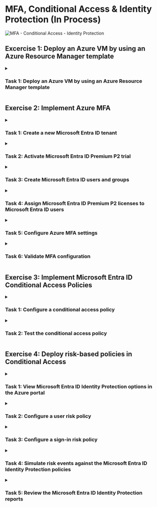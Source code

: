 # MFA, Conditional Access & Identity Protection (In Process)

![MFA - Conditional Access - Identity Protection](https://github.com/0xbythesecond/MFA-Conditional-Access/assets/23303634/c333d377-7103-48b1-91e0-f3cd723683f0)

## Excercise 1: Deploy an Azure VM by using an Azure Resource Manager template

<details>
  
<summary><h3>Task 1: Deploy an Azure VM by using an Azure Resource Manager template</h3></summary>  
  
In this task, you will learn how to deploy an Azure virtual machine (VM) using an Azure Resource Manager (ARM) template.

Sign in to the Azure portal using an account with the Owner or Contributor role in the Azure subscription and the Global Administrator role in the associated Microsoft Entra ID tenant.

In the Azure portal, use the search bar at the top to search for "Deploy a custom template" or select "Template Deployment (deploy using custom templates)" from the Marketplace list.

On the Custom deployment blade, choose the "Build your own template in the editor" option.

On the Edit template blade, click "Load file" and browse to locate the az-500-04_azuredeploy.json file from the path \Allfiles\Labs\04\. Click "Open" to load the template.

Review the content of the template, which deploys an Azure VM hosting Windows Server 2019 Datacenter.

Click "Save" on the Edit template blade.

Back on the Custom deployment blade, click "Edit parameters."

On the Edit parameters blade, click "Load file" and browse to locate the az-500-04_azuredeploy.parameters.json file from the path \Allfiles\Labs\04\. Click "Open" to load the parameters file.

Review the content of the parameters file, noting the adminUsername and adminPassword values.

Click "Save" on the Edit parameters blade.

Ensure the following settings are configured on the Custom deployment blade (leave others with their default values):

Subscription: Select the name of the Azure subscription you will use for this lab.
Resource group: Click "Create new" and enter the name "AZ500LAB04."
Location: Select "East US."
Vm Size: Select "Standard_D2s_v3."
Vm Name: Enter "az500-04-vm1."
Admin Username: Enter "Student."
Admin Password: Create a unique password that meets the complexity requirements (at least 12 characters long, including 1 lower case character, 1 upper case character, 1 number, and 1 special character). Make a note of the password.
Virtual Network Name: Enter "az500-04-vnet1."
Click "Review + create" and then click "Create." Do not wait for the deployment to complete.

</details>

## Exercise 2: Implement Azure MFA

<details>
  
  <summary><h3>Task 1: Create a new Microsoft Entra ID tenant</h3></summary>    
  
In this task, you will create a new Azure Active Directory (AD) tenant.

Open the Azure portal and sign in using your Azure account.

In the search bar at the top of the portal, type "Azure Active Directory" and select it from the search results.

On the Overview page of your current Microsoft Entra ID tenant, click "Manage tenants."

On the Tenants page, click "+ Create" to create a new Microsoft Entra ID tenant.

On the Basics tab of the Create a tenant blade, select "Azure Active Directory" and click "Next: Configuration >."

On the Configuration tab, configure the following settings:

Organization name: Enter "AdatumLab500-04."
Initial domain name: Enter a unique name consisting of a combination of letters and digits.
Country or region: Select "United States."
Note: Record the initial domain name for later use.

Click "Review + Create" and then click "Create" to create the new Microsoft Entra ID tenant.

Wait for the new tenant to be created. You can monitor the deployment status using the Notification icon in the Azure portal.

</details>  

<details>
  
<summary><h3>Task 2: Activate Microsoft Entra ID Premium P2 trial</h3></summary>  
  
In this task, you will sign up for the Microsoft Entra ID Premium P2 free trial.

In the Azure portal, click the Directory + Subscription icon in the toolbar.

In the Directory + Subscription blade, select the newly created tenant "AdatumLab500-04" and click the "Switch" button to set it as the current directory.

Note: If the "AdatumLab500-04" entry doesn't appear, you may need to refresh the browser window.

In the Azure portal, type "Azure Active Directory" in the search bar and select it from the search results. Navigate to the "Licenses" section in the "AdatumLab500-04" Microsoft Entra ID blade.

On the Licenses | Overview blade, click "All products" in the Manage section, and then click "+ Try / Buy."

On the Activate blade, click "Free Trial" in the Microsoft Entra ID Premium P2 section, and then click "Activate" to start the trial.

</details>

<details>
  
<summary><h3>Task 3: Create Microsoft Entra ID users and groups</h3></summary>    

In this task, you will create three Microsoft Entra ID users: aaduser1 (Global Admin), aaduser2 (user), and aaduser3 (user).

Navigate back to the "AdatumLab500-04" Azure Active Directory blade.

In the Manage section, click "Users" to go to the Users blade.

On the Users blade, click "+ New User" and select "Create new user."

On the New user blade, configure the following settings (leave others with their default values) and click "Create":

User principal name: Enter "aaduser1"
Name: Enter "aaduser1"
Password: Select the option to auto-generate the password and click "Show Password"
Groups: Keep it as "0 groups selected"
Roles: Select "User" and then select "Global administrator"
Usage Location: Select "United States"

  >**Note**: Record the full user name and password for later use.

Repeat steps 3-4 to create two more users:

User principal name: Enter "aaduser2"
Name: Enter "aaduser2"
Password: Select the option to auto-generate the password
Usage Location: Select "United States"

User principal name: Enter "aaduser3"
Name: Enter "aaduser3"
Password: Select the option to auto-generate the password
Usage Location: Select "United States"

  >**Note**: Record the full user names and passwords for aaduser2 and aaduser3.
  
</details>

<details>
  
<summary><h3>Task 4: Assign Microsoft Entra ID Premium P2 licenses to Microsoft Entra ID users</h3></summary>  

In this task, you will assign Microsoft Entra ID Premium P2 licenses to the Microsoft Entra ID users.

On the Users blade, click the entry representing your user account.

On the user properties blade, click "Edit properties." Verify that the "Usage Location" is set to "United States." If not, set the usage location and click "Save."

Navigate back to the "AdatumLab500-04" Azure Active Directory blade.

In the Manage section, click "Licenses" to go to the Licenses blade.

On the Licenses | Overview blade, click "All products" and select the checkbox for "Azure Active Directory Premium P2." Then click "+ Assign."

On the Assign license blade, click "+ Add users and groups."

On the Users blade, select "aaduser1," "aaduser2," "aaduser3," and your user account, and click "Select."

Back on the Assign licenses blade, click "Assignment options" and ensure all options are enabled.

Click "Review + assign" and then click "Assign."

Sign out from the Azure portal and sign back in using the same account. This step is necessary for the license assignment to take effect.

  >**Note**: At this point, you have assigned Microsoft Entra ID Premium P2 licenses to all the user accounts.

</details>

<details>
  
  <summary><h3>Task 5: Configure Azure MFA settings</h3></summary>  

In this task, you will configure Azure Multi-Factor Authentication (MFA) settings and enable MFA for aaduser1.

Navigate to the "AdatumLab500-04" Azure Active Directory tenant blade.

In the Manage section, click "Security" to go to the Security blade.

On the Security | Getting started blade, click "Multifactor authentication" in the Manage section.

On the Multi-Factor Authentication | Getting started blade, click the "Additional cloud-based multifactor authentication settings" link.

Note: This will open a new browser tab displaying the Multifactor authentication page.

On the Multifactor authentication page, click the "Service settings" tab and review the verification options. Ensure that "Text message to phone," "Notification through mobile app," and "Verification code from mobile app or hardware token" are enabled. Click "Save" and then click "Close."

Switch to the "Users" tab on the Multifactor authentication page. Click the entry for "aaduser1," click the "Enable" link, and confirm the action when prompted.

Notice that the "Multi-Factor Auth status" column for "aaduser1" is now "Enabled."

Click on "aaduser1" and observe that you also have the "Enforce" option.

Note: Changing the user status from "Enabled" to "Enforced" impacts only legacy Microsoft Entra ID integrated apps that don't support Azure MFA. Once the status changes to "Enforced," these apps require the use of app passwords.

With the "aaduser1" entry selected, click "Manage user settings" and review the available options.

Click "Cancel" and switch back to the browser tab displaying the Multi-Factor Authentication | Getting started blade in the Azure portal.

In the Settings section, click "Fraud alert."

On the Multi-Factor Authentication | Fraud alert blade, configure the following settings:

Allow users to submit fraud alerts: Set it to "On"
Automatically block users who report fraud: Set it to "On"
Code to report fraud during the initial greeting: Set it to "0"
Click "Save."
Note: At this point, you have enabled MFA for "aaduser1" and set up fraud alert settings.

Navigate back to the "AdatumLab500-04" Azure Active Directory tenant blade.

In the Manage section, click "Properties," then click the "Manage Security defaults" link at the bottom of the blade.

On the "Enable Security Defaults" blade, click "No" to disable security defaults.

Select "My Organization is using Conditional Access" as the reason and click "Save."

Note: Make sure you are signed in to the "AdatumLab500-04" Microsoft Entra ID tenant with a user account that has the Global Administrator role.

</details>

<details>
  
<summary><h3>Task 6: Validate MFA configuration</h3></summary>  

In this task, you will validate the MFA configuration by testing the sign-in of the "aaduser1" user account.

Open an InPrivate browser window.

Navigate to the Azure portal and sign in using the "aaduser1" user account.

Note: To sign in, you need to provide the fully qualified name of the "aaduser1" user account, including the Microsoft Entra ID tenant DNS domain name, which you recorded earlier in this lab. The user name should be in the format "aaduser1@<your_tenant_name>.onmicrosoft.com," where "<your_tenant_name>" is the placeholder representing your unique Microsoft Entra ID tenant name.

When prompted, click "Next" in the "More information required" dialog box.

Note: The browser session will be redirected to the "Additional security verification" page.

On the "Keep your account secure" page, select the "I want to set up a different method" link. In the "Which method would you like to use?" drop-down list, select "Phone," and click "Confirm."

On the "Keep your account secure" page, select your country or region, enter your mobile phone number in the "Enter phone number" field, ensure that the "Text me a code" option is selected, and click "Next."

On the "Keep your account secure" page, enter the code you received via text message on your mobile phone, and click "Next."

On the "Keep your account secure" page, ensure that the verification was successful, and click "Next."

On the "Keep your account secure" page, click "I want to use a different method," select "Email" from the drop-down list, click "Confirm," provide the email address you intend to use, and click "Next." Once you receive the corresponding email, identify the code in the email body, provide it, and then click "Done."

When prompted, change your password. Make sure to record the new password.

Verify that you successfully signed in to the Azure portal.

Sign out as "aaduser1" and close the InPrivate browser window.
  
</details>  
  
## Exercise 3: Implement Microsoft Entra ID Conditional Access Policies

  <details>
  <summary><h3>Task 1: Configure a conditional access policy</h3></summary>

Navigate to the Azure portal and go to the "AdatumLab500-04" Azure Active Directory tenant blade.

In the Manage section, click on "Security" to access the Security settings.

On the Security | Getting started blade, under the Protect section, click on "Conditional Access."

On the Conditional Access | Policies blade, click the "+ New policy" button and select "Create new policy" from the drop-down list.

On the New blade, configure the following settings:

Name: Enter "AZ500Policy1"
Users and groups: Select "aaduser2" from the list
Cloud apps or actions: Select "Microsoft Azure Management" from the list
Conditions: Leave the default settings for Sign-in risk and Device platforms
Locations: Review the location options without making any changes
Access controls: Under Grant, select the "Require multi-factor authentication" checkbox
Set the "Enable policy" toggle to "On."

Click "Create" to create the policy.
</details>
  
<details>
  <summary><h3>Task 2: Test the conditional access policy</h3></summary>

Open a new InPrivate Microsoft Edge window.

In the InPrivate window, navigate to the Azure portal and sign in using the "aaduser2" user account.

When prompted, click "Next" in the "More information required" dialog box.

Follow the prompts to set up MFA using your preferred method (e.g., phone).

Change your password when prompted and make sure to record the new password.

Verify that you successfully signed in to the Azure portal.

Sign out as "aaduser2" and close the InPrivate browser window.

Navigate back to the "AdatumLab500-04" Azure Active Directory tenant blade.

In the Manage section, click on "Security" to access the Security settings.

On the Security | Getting started blade, under the Protect section, click on "Conditional Access."

On the Conditional Access | Policies blade, locate the "AZ500Policy1" policy, click the ellipsis (...) next to it, and select "Delete." Confirm the deletion when prompted.
  
</details> 

## Exercise 4: Deploy risk-based policies in Conditional Access

<details>
<summary><h3>Task 1: View Microsoft Entra ID Identity Protection options in the Azure portal</h3></summary>

Sign in to the Azure portal (https://portal.azure.com/) if needed.

Make sure you are signed in to the "AdatumLab500-04" Microsoft Entra ID tenant with a user account that has the Global Administrator role.

Navigate to the Microsoft Entra ID tenant settings by clicking on the Azure Active Directory blade.

In the Azure Active Directory blade, under the Security section, click on "Identity Protection."

Explore the options and features available in Microsoft Entra ID Identity Protection.
  </details>  
  
<details>
  <summary><h3>Task 2: Configure a user risk policy</h3></summary>

In the Azure portal, go to the "AdatumLab500-04" Microsoft Entra ID tenant blade.

In the Security section, click on "Conditional Access" to access the Conditional Access policies.

Click on "New policy" to create a new policy.

Enter the name "AZ500Policy2" for the policy.

Under Assignments, select the users you want to include and exclude from the policy. For example, include "aaduser2" and "aaduser3" and exclude "aaduser1".

Under Cloud apps or actions, select "All cloud apps" to apply the policy to all applications.

Under Conditions, set Configure User risk to "Yes" and select "High" as the risk level.

Under Access controls, enable "Require multifactor authentication" and "Require password change."

Under Session, select "Sign-in frequency" and ensure "Every time" is enabled.

Set the "Enable policy" toggle to "Report-only" to test the policy.

Click "Create" to create the policy.
  </details>
  
<details>  
  <summary><h3>Task 3: Configure a sign-in risk policy</h3></summary>

In the Conditional Access policies blade, click on "New policy" to create another policy.

Enter the name "AZ500Policy3" for the policy.

Configure the policy assignments, including users to include and exclude.

Under Cloud apps or actions, select "All cloud apps" to apply the policy to all applications.

Under Conditions, set Configure Sign-in risk to "Yes" and select "High" and "Medium" as the risk levels.

Under Access controls, enable "Require multifactor authentication."

Under Session, select "Sign-in frequency" and ensure "Every time" is enabled.

Set the "Enable policy" toggle to "Report-only" to test the policy.

Click "Create" to create the policy.
  </details>
   
<details>
  <summary><h3>Task 4: Simulate risk events against the Microsoft Entra ID Identity Protection policies</h3></summary>

In the Microsoft Entra ID Identity Protection blade, go to the "Risk detections" section.

Click on "Simulate risk detections" to simulate risk events for testing.

Follow the prompts to simulate various risk events and observe how the policies respond.
  </details>

<details>
  <summary><h3>Task 5: Review the Microsoft Entra ID Identity Protection reports</h3></summary>

In the Microsoft Entra ID Identity Protection blade, navigate to the "Reports" section.

Explore the various reports available, such as risk events, user risk, and sign-in risk.

Review the reports to gain insights into the risk posture of your environment.

</details>
